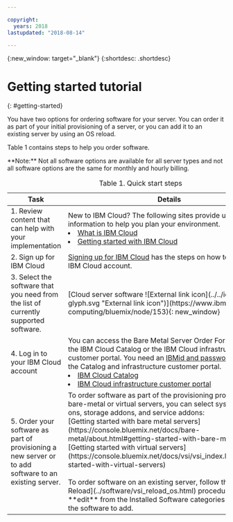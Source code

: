 ```yaml
---

copyright:
  years: 2018
lastupdated: "2018-08-14"

---
```


{:new_window: target="_blank"}
{:shortdesc: .shortdesc}

# Getting started tutorial
{: #getting-started}

You have two options for ordering software for your server. You can order it as part of your initial provisioning of a server, or you can add it to an existing server by using an OS reload.

Table 1 contains steps to help you order software.
<table>
   <CAPTION>Table 1. Quick start steps</CAPTION>
   <THEAD>
   <TR>
   <th>Task</th>
   <th>Details</th>
   </TR>
   </THEAD>
   <TBODY>
   <tr>
   <td>1. Review content that can help with your implementation</td>
   <td>New to IBM Cloud? The following sites provide useful information to help you plan your environment.
   <li><a href="https://ibm.com/cloud-computing/">What is IBM Cloud</a></li>
   <li><a href="https://ibm.com/cloud/get-started">Getting started with IBM Cloud</a></li>
   </td>
 <tr>
   <td>2. Sign up for IBM Cloud</td>
   <td><a href="https://console.bluemix.net/docs/admin/adminpublic.html#signing-up-for-ibm-cloud">Signing up for IBM Cloud</a> has the steps on how to set up your IBM Cloud account.</td>
 <tr>
   <td>3. Select the software that you need from the list of currently supported software.</td>
   <td>[Cloud server software ![External link icon](../../icons/launch-glyph.svg "External link icon")](https://www.ibm.com/cloud-computing/bluemix/node/153){: new_window}</td>
   **Note:** Not all software options are available for all server types and not all software options are the same for monthly and hourly billing.
 <tr>
   <td>4. Log in to your IBM Cloud account</td>
   <td>You can access the Bare Metal Server Order Form from either the IBM Cloud Catalog or the IBM Cloud infrastructure customer portal. You need an <a href="https://console.bluemix.net/docs/customer-portal/getting-started.html#getting-started">IBMid and password</a> to access the Catalog and infrastructure customer portal.
   <li><a href="https://console.bluemix.net/catalog/">IBM Cloud Catalog</a></li>
   <li><a href="https://control.softlayer.com">IBM Cloud infrastructure customer portal</a></li>  
   </td>
   <tr>   
   <td>5. Order your software as part of provisioning a new server or to add software to an existing server.</td>
   <td>To order software as part of the provisioning process for new bare-metal or virtual servers, you can select system add-ons, storage addons, and service addons:<br>
   [Getting started with bare metal servers](https://console.bluemix.net/docs/bare-metal/about.html#getting-started-with-bare-metal-servers)<br>
   [Getting started with virtual servers](https://console.bluemix.net/docs/vsi/vsi_index.html#getting-started-with-virtual-servers) <br><br>
   To order software on an existing server, follow the [OS Reload](../software/vsi_reload_os.html) procedure. Select **edit** from the Installed Software categories and select the software to add. <br>
